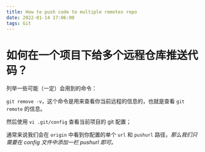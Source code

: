 ```yaml
---
title: How to push code to multiple remotes repo
date: 2022-01-14 17:06:00
tags: Git
---
```


# 如何在一个项目下给多个远程仓库推送代码？

列举一些可能（一定）会用到的命令：

`git remove -v`，这个命令是用来查看你当前远程的信息的，也就是查看 `git remote` 的信息。

然后使用 `vi .git/config` 查看当前项目的 git 配置；

通常来说我们会在 `origin` 中看到你配置的单个 `url` 和 `pushurl` 路径，_那么我们只需要在 config 文件中添加一栏 pushurl 即可。_
